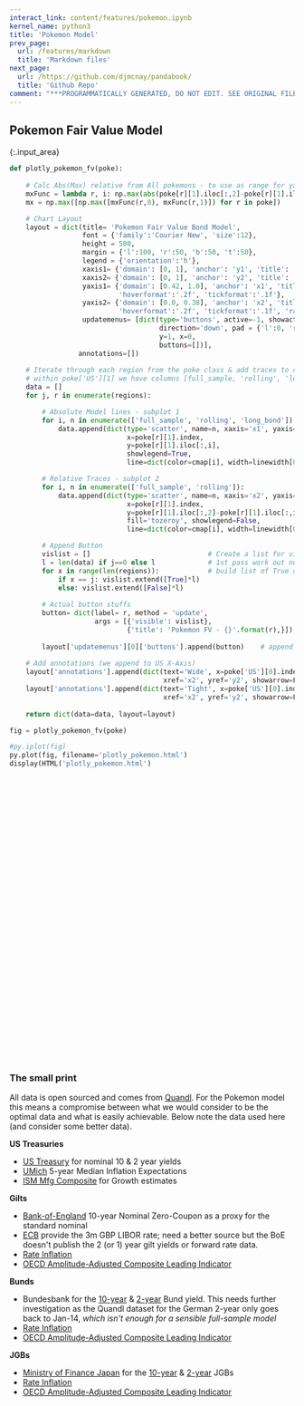 ```yaml
---
interact_link: content/features/pokemon.ipynb
kernel_name: python3
title: 'Pokemon Model'
prev_page:
  url: /features/markdown
  title: 'Markdown files'
next_page:
  url: /https://github.com/djmcnay/pandabook/
  title: 'Github Repo'
comment: "***PROGRAMMATICALLY GENERATED, DO NOT EDIT. SEE ORIGINAL FILES IN /content***"
---
```


## Pokemon Fair Value Model



{:.input_area}
```python
def plotly_pokemon_fv(poke):
    
    # Calc Abs(Max) relative from All pokemons - to use as range for yaxis2
    mxFunc = lambda r, i: np.max(abs(poke[r][1].iloc[:,2]-poke[r][1].iloc[:,i]))
    mx = np.max([np.max([mxFunc(r,0), mxFunc(r,1)]) for r in poke])

    # Chart Layout
    layout = dict(title= 'Pokemon Fair Value Bond Model',
                  font = {'family':'Courier New', 'size':12},
                  height = 500,
                  margin = {'l':100, 'r':50, 'b':50, 't':50},
                  legend = {'orientation':'h'},
                  xaxis1= {'domain': [0, 1], 'anchor': 'y1', 'title': '',},
                  xaxis2= {'domain': [0, 1], 'anchor': 'y2', 'title': '',},
                  yaxis1= {'domain': [0.42, 1.0], 'anchor': 'x1', 'title': '',
                           'hoverformat':'.2f', 'tickformat':'.1f'},
                  yaxis2= {'domain': [0.0, 0.38], 'anchor': 'x2', 'title': 'relative', 'dtick':0.5,
                           'hoverformat':'.2f', 'tickformat':'.1f', 'range':[-mx, +mx]}, 
                  updatemenus= [dict(type='buttons', active=-1, showactive = True,
                                     direction='down', pad = {'l':0, 'r':35, 't':0, 'b':0},
                                     y=1, x=0,
                                     buttons=[])],
                 annotations=[])
    
    # Iterate through each region from the poke class & add traces to charts
    # within poke['US'][1] we have columns [full_sample, 'rolling', 'long_bond']
    data = []
    for j, r in enumerate(regions):

        # Absolute Model lines - subplot 1
        for i, n in enumerate(['full_sample', 'rolling', 'long_bond']):
            data.append(dict(type='scatter', name=n, xaxis='x1', yaxis='y1',
                             x=poke[r][1].index,
                             y=poke[r][1].iloc[:,i],
                             showlegend=True,
                             line=dict(color=cmap[i], width=linewidth[0]),))

        # Relative Traces - subplot 2
        for i, n in enumerate(['full_sample', 'rolling']):
            data.append(dict(type='scatter', name=n, xaxis='x2', yaxis='y2',
                             x=poke[r][1].index,
                             y=poke[r][1].iloc[:,2]-poke[r][1].iloc[:,i],
                             fill='tozeroy', showlegend=False,
                             line=dict(color=cmap[i], width=linewidth[0])))

        # Append Button
        vislist = []                             # Create a list for visible/hidden on args
        l = len(data) if j==0 else l             # 1st pass work out no of traces per region
        for x in range(len(regions)):            # build list of True or Falses for all traces
            if x == j: vislist.extend([True]*l)
            else: vislist.extend([False]*l)
        
        # Actual button stuffs
        button= dict(label= r, method = 'update',
                     args = [{'visible': vislist},
                             {'title': 'Pokemon FV - {}'.format(r),}])
        
        layout['updatemenus'][0]['buttons'].append(button)    # append the button 
    
    # Add annotations (we append to US X-Axis)
    layout['annotations'].append(dict(text='Wide', x=poke['US'][0].index[-1], y=mx*0.75,
                                      xref='x2', yref='y2', showarrow=False,))
    layout['annotations'].append(dict(text='Tight', x=poke['US'][0].index[-1], y=-mx*0.75,
                                      xref='x2', yref='y2', showarrow=False,))
    
    return dict(data=data, layout=layout)

fig = plotly_pokemon_fv(poke)

#py.iplot(fig)
py.plot(fig, filename='plotly_pokemon.html')
display(HTML('plotly_pokemon.html')
```



<div markdown="0" class="output output_html">
<div id="58dedd41-25d9-4f36-92df-0b3a9c30511e" style="height: 500px; width: 100%;" class="plotly-graph-div"></div><script type="text/javascript">require(["plotly"], function(Plotly) { window.PLOTLYENV=window.PLOTLYENV || {};window.PLOTLYENV.BASE_URL="https://plot.ly";
if (document.getElementById("58dedd41-25d9-4f36-92df-0b3a9c30511e")) {
    Plotly.newPlot("58dedd41-25d9-4f36-92df-0b3a9c30511e", [{"line": {"color": "purple", "width": 1}, "name": "full_sample", "showlegend": true, "x": ["2009-06-30", "2009-07-31", "2009-08-31", "2009-09-30", "2009-10-31", "2009-11-30", "2009-12-31", "2010-01-31", "2010-02-28", "2010-03-31", "2010-04-30", "2010-05-31", "2010-06-30", "2010-07-31", "2010-08-31", "2010-09-30", "2010-10-31", "2010-11-30", "2010-12-31", "2011-01-31", "2011-02-28", "2011-03-31", "2011-04-30", "2011-05-31", "2011-06-30", "2011-07-31", "2011-08-31", "2011-09-30", "2011-10-31", "2011-11-30", "2011-12-31", "2012-01-31", "2012-02-29", "2012-03-31", "2012-04-30", "2012-05-31", "2012-06-30", "2012-07-31", "2012-08-31", "2012-09-30", "2012-10-31", "2012-11-30", "2012-12-31", "2013-01-31", "2013-02-28", "2013-03-31", "2013-04-30", "2013-05-31", "2013-06-30", "2013-07-31", "2013-08-31", "2013-09-30", "2013-10-31", "2013-11-30", "2013-12-31", "2014-01-31", "2014-02-28", "2014-03-31", "2014-04-30", "2014-05-31", "2014-06-30", "2014-07-31", "2014-08-31", "2014-09-30", "2014-10-31", "2014-11-30", "2014-12-31", "2015-01-31", "2015-02-28", "2015-03-31", "2015-04-30", "2015-05-31", "2015-06-30", "2015-07-31", "2015-08-31", "2015-09-30", "2015-10-31", "2015-11-30", "2015-12-31", "2016-01-31", "2016-02-29", "2016-03-31", "2016-04-30", "2016-05-31", "2016-06-30", "2016-07-31", "2016-08-31", "2016-09-30", "2016-10-31", "2016-11-30", "2016-12-31", "2017-01-31", "2017-02-28", "2017-03-31", "2017-04-30", "2017-05-31", "2017-06-30", "2017-07-31", "2017-08-31", "2017-09-30", "2017-10-31", "2017-11-30", "2017-12-31", "2018-01-31", "2018-02-28", "2018-03-31", "2018-04-30", "2018-05-31", "2018-06-30", "2018-07-31", "2018-08-31", "2018-09-30", "2018-10-31", "2018-11-30", "2018-12-31", "2019-01-31", "2019-02-28", "2019-03-31", "2019-04-30", "2019-05-31"], "xaxis": "x", "y": [3.53, 3.52, 3.4, 3.31, 3.41, 3.21, 3.85, 3.63, 3.61, 3.84, 3.69, 3.31, 2.97, 2.94, 2.47, 2.53, 2.63, 2.81, 3.3, 3.42, 3.42, 3.47, 3.32, 3.05, 3.18, 2.82, 2.23, 1.92, 2.17, 2.08, 1.89, 1.83, 1.98, 2.23, 1.95, 1.59, 1.67, 1.51, 1.57, 1.65, 1.72, 1.62, 1.78, 2.02, 1.89, 1.87, 1.7, 2.16, 2.52, 2.6, 2.78, 2.64, 2.57, 2.75, 3.04, 2.67, 2.66, 2.73, 2.67, 2.48, 2.53, 2.58, 2.35, 2.52, 2.35, 2.18, 2.17, 1.68, 2.0, 1.94, 2.05, 2.12, 2.35, 2.2, 2.21, 2.06, 2.16, 2.21, 2.27, 1.94, 1.74, 1.78, 1.83, 1.84, 1.49, 1.46, 1.58, 1.6, 1.84, 2.37, 2.45, 2.45, 2.36, 2.4, 2.29, 2.21, 2.31, 2.3, 2.12, 2.33, 2.38, 2.42, 2.4, 2.72, 2.87, 2.74, 2.95, 2.83, 2.85, 2.96, 2.86, 3.05, 3.15, 3.01, 2.69, 2.63, 2.73, 2.41, 2.51, 2.4], "yaxis": "y", "type": "scatter", "uid": "1706b69d-7fd9-4c6a-98ea-a2998a8daa28"}, {"line": {"color": "turquoise", "width": 1}, "name": "rolling", "showlegend": true, "x": ["2009-06-30", "2009-07-31", "2009-08-31", "2009-09-30", "2009-10-31", "2009-11-30", "2009-12-31", "2010-01-31", "2010-02-28", "2010-03-31", "2010-04-30", "2010-05-31", "2010-06-30", "2010-07-31", "2010-08-31", "2010-09-30", "2010-10-31", "2010-11-30", "2010-12-31", "2011-01-31", "2011-02-28", "2011-03-31", "2011-04-30", "2011-05-31", "2011-06-30", "2011-07-31", "2011-08-31", "2011-09-30", "2011-10-31", "2011-11-30", "2011-12-31", "2012-01-31", "2012-02-29", "2012-03-31", "2012-04-30", "2012-05-31", "2012-06-30", "2012-07-31", "2012-08-31", "2012-09-30", "2012-10-31", "2012-11-30", "2012-12-31", "2013-01-31", "2013-02-28", "2013-03-31", "2013-04-30", "2013-05-31", "2013-06-30", "2013-07-31", "2013-08-31", "2013-09-30", "2013-10-31", "2013-11-30", "2013-12-31", "2014-01-31", "2014-02-28", "2014-03-31", "2014-04-30", "2014-05-31", "2014-06-30", "2014-07-31", "2014-08-31", "2014-09-30", "2014-10-31", "2014-11-30", "2014-12-31", "2015-01-31", "2015-02-28", "2015-03-31", "2015-04-30", "2015-05-31", "2015-06-30", "2015-07-31", "2015-08-31", "2015-09-30", "2015-10-31", "2015-11-30", "2015-12-31", "2016-01-31", "2016-02-29", "2016-03-31", "2016-04-30", "2016-05-31", "2016-06-30", "2016-07-31", "2016-08-31", "2016-09-30", "2016-10-31", "2016-11-30", "2016-12-31", "2017-01-31", "2017-02-28", "2017-03-31", "2017-04-30", "2017-05-31", "2017-06-30", "2017-07-31", "2017-08-31", "2017-09-30", "2017-10-31", "2017-11-30", "2017-12-31", "2018-01-31", "2018-02-28", "2018-03-31", "2018-04-30", "2018-05-31", "2018-06-30", "2018-07-31", "2018-08-31", "2018-09-30", "2018-10-31", "2018-11-30", "2018-12-31", "2019-01-31", "2019-02-28", "2019-03-31", "2019-04-30", "2019-05-31"], "xaxis": "x", "y": [2.488026676528837, 2.7861071847663803, 2.588871075986966, 2.643643949000942, 2.925387521168248, 2.90263830883291, 2.599512216738474, 2.975109390223424, 2.4905754172772214, 2.7940651699467525, 2.722813857543298, 3.0265149272648655, 2.636192796109497, 2.8006529184706688, 2.6879207288309006, 2.3554164109820777, 2.6099347444823797, 2.6509517227194843, 2.713820539984831, 2.9972477801384025, 3.0664930288756294, 3.672499927072896, 3.0033018159303184, 2.5664084145383628, 2.9617457048593083, 2.4706185632872826, 2.4077497460219357, 2.224805120605054, 1.963552115159687, 1.9847233180347787, 2.0552939942850825, 2.0210116879930444, 2.4091110183282405, 2.6552468566904333, 2.4877417940366895, 2.071091797521409, 2.132740845799696, 1.8701265680480263, 2.473088525952721, 2.1737219792435747, 1.9430615484377478, 1.9919218889790526, 2.2461178267993906, 2.3889428472862635, 2.627340981870275, 2.13306324147966, 2.2047784528823238, 2.2397413953275107, 2.442390292787162, 2.399225747564583, 2.723669965955261, 2.866958885441343, 2.519195897190099, 2.7249953934683377, 2.3520490750095453, 2.3489647456754996, 2.556306406620762, 2.611437520107928, 2.6662103931219034, 2.474847427773688, 2.716290502650268, 2.410547524469245, 2.8900304934566448, 2.6019104898174605, 2.6939747646228165, 2.2783277999406524, 2.5706731238179943, 2.3703526857045363, 2.2072538356496674, 2.2685446434547663, 1.895920720675936, 2.382138361608404, 2.063284280010433, 2.4013035008172645, 2.128300664261256, 2.0210833775794965, 1.6313362240512594, 1.8344848653033425, 1.858701008471006, 1.932386438746673, 1.6656185303432975, 2.166272702205789, 1.7318188387879525, 1.7966937197195287, 1.9876625998013298, 1.9917105719270145, 1.6531880630795035, 1.9930718442333193, 1.672211698969119, 2.2686915668759164, 1.8065485657918652, 2.4800811999468637, 2.4154230561692325, 2.176021889752108, 2.0886503784323613, 2.1027645136824207, 2.4218353324343367, 2.580922055156745, 2.5834672516568817, 2.7081660095612365, 2.6450106414091517, 2.511823729840672, 2.637525519578138, 2.9233529086643584, 3.084340036526979, 2.9942818253878505, 2.991630970361695, 3.0087542011111, 3.3436228230993423, 2.914900599793456, 3.4437830421560713, 3.244395822142935, 2.9387943472811555, 3.381308310157139, 2.733206168054953, 3.073089949208769, 2.362265913262388, 2.711999120386637, 2.535572429760877, 2.5049798551213387], "yaxis": "y", "type": "scatter", "uid": "bae025a0-0ae3-427b-b040-8dfffebc85de"}, {"line": {"color": "grey", "width": 1}, "name": "long_bond", "showlegend": true, "x": ["2009-06-30", "2009-07-31", "2009-08-31", "2009-09-30", "2009-10-31", "2009-11-30", "2009-12-31", "2010-01-31", "2010-02-28", "2010-03-31", "2010-04-30", "2010-05-31", "2010-06-30", "2010-07-31", "2010-08-31", "2010-09-30", "2010-10-31", "2010-11-30", "2010-12-31", "2011-01-31", "2011-02-28", "2011-03-31", "2011-04-30", "2011-05-31", "2011-06-30", "2011-07-31", "2011-08-31", "2011-09-30", "2011-10-31", "2011-11-30", "2011-12-31", "2012-01-31", "2012-02-29", "2012-03-31", "2012-04-30", "2012-05-31", "2012-06-30", "2012-07-31", "2012-08-31", "2012-09-30", "2012-10-31", "2012-11-30", "2012-12-31", "2013-01-31", "2013-02-28", "2013-03-31", "2013-04-30", "2013-05-31", "2013-06-30", "2013-07-31", "2013-08-31", "2013-09-30", "2013-10-31", "2013-11-30", "2013-12-31", "2014-01-31", "2014-02-28", "2014-03-31", "2014-04-30", "2014-05-31", "2014-06-30", "2014-07-31", "2014-08-31", "2014-09-30", "2014-10-31", "2014-11-30", "2014-12-31", "2015-01-31", "2015-02-28", "2015-03-31", "2015-04-30", "2015-05-31", "2015-06-30", "2015-07-31", "2015-08-31", "2015-09-30", "2015-10-31", "2015-11-30", "2015-12-31", "2016-01-31", "2016-02-29", "2016-03-31", "2016-04-30", "2016-05-31", "2016-06-30", "2016-07-31", "2016-08-31", "2016-09-30", "2016-10-31", "2016-11-30", "2016-12-31", "2017-01-31", "2017-02-28", "2017-03-31", "2017-04-30", "2017-05-31", "2017-06-30", "2017-07-31", "2017-08-31", "2017-09-30", "2017-10-31", "2017-11-30", "2017-12-31", "2018-01-31", "2018-02-28", "2018-03-31", "2018-04-30", "2018-05-31", "2018-06-30", "2018-07-31", "2018-08-31", "2018-09-30", "2018-10-31", "2018-11-30", "2018-12-31", "2019-01-31", "2019-02-28", "2019-03-31", "2019-04-30", "2019-05-31"], "xaxis": "x", "y": [null, null, null, null, null, null, null, null, null, null, null, null, null, null, null, null, null, null, null, null, null, null, null, null, null, null, null, null, null, null, null, null, null, null, null, null, 2.0775447264856988, 2.0467575571636276, 1.7345235382884407, 1.9021026220188828, 1.8920515060159646, 1.8714759504814538, 1.667715938028123, 1.8031344883804765, 2.012768528273792, 2.1023680494107797, 1.8336022098674079, 1.6840563574849474, 1.8864409341036241, 2.2385290189611866, 2.279936341909443, 2.660788380550988, 2.566886989568043, 2.5228050013394157, 2.601948130708756, 2.685065536575684, 2.0829285957103574, 2.4079041064815723, 2.801843033781976, 2.926240032327166, 2.686411683913181, 2.9733815161113597, 2.899401160546639, 2.989877291000033, 2.802220114103795, 2.8087794198329554, 2.471461725508873, 2.502590497458467, 2.1567957059996363, 2.015240586782742, 1.944384997670376, 1.783400590455818, 2.1311058197388366, 2.1133119683832264, 2.161645124594669, 1.9963957310621758, 1.9074717715135145, 1.8738222569736944, 1.9404930328890515, 2.0273239955599327, 1.9986280190031689, 1.9622665209334214, 2.168453307816968, 1.98716726197206, 1.9194980187799975, 2.1339567452602894, 2.043420660854799, 1.7970458133593343, 1.958079687998203, 1.7259703049530644, 2.106181953365925, 2.0251246878205516, 2.5640789821976657, 2.5213059129686695, 2.4066466675002776, 2.3476765102978883, 2.34822305316372, 2.518668314002653, 2.5223523479720944, 2.4646175091130913, 2.5056563478217964, 2.511323202383012, 2.5702459763564742, 2.600270351574566, 2.7741495917248287, 2.855682504785485, 2.830526330519411, 2.9604349252940496, 2.899093282424618, 3.001996064078383, 3.044120251569816, 2.9843362224753522, 3.111525200455093, 3.163080902024758, 3.056893643409661, 2.7829114072968397, 2.7356108252062503, 2.82081507878938, 2.6235268570193995, 2.521165651255737], "yaxis": "y", "type": "scatter", "uid": "1d5becac-fa31-48d3-95e5-9c47fcc9b6e1"}, {"fill": "tozeroy", "line": {"color": "purple", "width": 1}, "name": "full_sample", "showlegend": false, "x": ["2009-06-30", "2009-07-31", "2009-08-31", "2009-09-30", "2009-10-31", "2009-11-30", "2009-12-31", "2010-01-31", "2010-02-28", "2010-03-31", "2010-04-30", "2010-05-31", "2010-06-30", "2010-07-31", "2010-08-31", "2010-09-30", "2010-10-31", "2010-11-30", "2010-12-31", "2011-01-31", "2011-02-28", "2011-03-31", "2011-04-30", "2011-05-31", "2011-06-30", "2011-07-31", "2011-08-31", "2011-09-30", "2011-10-31", "2011-11-30", "2011-12-31", "2012-01-31", "2012-02-29", "2012-03-31", "2012-04-30", "2012-05-31", "2012-06-30", "2012-07-31", "2012-08-31", "2012-09-30", "2012-10-31", "2012-11-30", "2012-12-31", "2013-01-31", "2013-02-28", "2013-03-31", "2013-04-30", "2013-05-31", "2013-06-30", "2013-07-31", "2013-08-31", "2013-09-30", "2013-10-31", "2013-11-30", "2013-12-31", "2014-01-31", "2014-02-28", "2014-03-31", "2014-04-30", "2014-05-31", "2014-06-30", "2014-07-31", "2014-08-31", "2014-09-30", "2014-10-31", "2014-11-30", "2014-12-31", "2015-01-31", "2015-02-28", "2015-03-31", "2015-04-30", "2015-05-31", "2015-06-30", "2015-07-31", "2015-08-31", "2015-09-30", "2015-10-31", "2015-11-30", "2015-12-31", "2016-01-31", "2016-02-29", "2016-03-31", "2016-04-30", "2016-05-31", "2016-06-30", "2016-07-31", "2016-08-31", "2016-09-30", "2016-10-31", "2016-11-30", "2016-12-31", "2017-01-31", "2017-02-28", "2017-03-31", "2017-04-30", "2017-05-31", "2017-06-30", "2017-07-31", "2017-08-31", "2017-09-30", "2017-10-31", "2017-11-30", "2017-12-31", "2018-01-31", "2018-02-28", "2018-03-31", "2018-04-30", "2018-05-31", "2018-06-30", "2018-07-31", "2018-08-31", "2018-09-30", "2018-10-31", "2018-11-30", "2018-12-31", "2019-01-31", "2019-02-28", "2019-03-31", "2019-04-30", "2019-05-31"], "xaxis": "x2", "y": [null, null, null, null, null, null, null, null, null, null, null, null, null, null, null, null, null, null, null, null, null, null, null, null, null, null, null, null, null, null, null, null, null, null, null, null, 0.40754472648569884, 0.5367575571636276, 0.16452353828844068, 0.2521026220188829, 0.17205150601596464, 0.25147595048145366, -0.11228406197187701, -0.2168655116195235, 0.12276852827379225, 0.2323680494107796, 0.1336022098674079, -0.4759436425150527, -0.6335590658963759, -0.3614709810388135, -0.5000636580905566, 0.020788380550988084, -0.0031130104319569973, -0.22719499866058435, -0.43805186929124407, 0.015065536575684213, -0.5770714042896428, -0.3220958935184277, 0.13184303378197626, 0.4462400323271658, 0.15641168391318105, 0.39338151611135963, 0.5494011605466391, 0.46987729100003284, 0.4522201141037949, 0.6287794198329553, 0.3014617255088732, 0.822590497458467, 0.15679570599963633, 0.07524058678274193, -0.10561500232962384, -0.3365994095441822, -0.21889418026116347, -0.08668803161677374, -0.04835487540533112, -0.06360426893782423, -0.2525282284864856, -0.33617774302630554, -0.3295069671109485, 0.08732399555993275, 0.2586280190031689, 0.18226652093342133, 0.3384533078169678, 0.14716726197205987, 0.4294980187799975, 0.6739567452602895, 0.46342066085479905, 0.19704581335933424, 0.1180796879982029, -0.6440296950469357, -0.343818046634075, -0.4248753121794486, 0.20407898219766585, 0.12130591296866955, 0.11664666750027752, 0.1376765102978883, 0.03822305316371999, 0.2186683140026533, 0.4023523479720943, 0.13461750911309123, 0.12565634782179647, 0.09132320238301217, 0.17024597635647432, -0.11972964842543421, -0.09585040827517144, 0.11568250478548459, -0.11947366948058935, 0.13043492529404954, 0.04909328242461797, 0.04199606407838319, 0.18412025156981615, -0.06566377752464758, -0.03847479954490707, 0.1530809020247581, 0.36689364340966124, 0.15291140729683983, 0.005610825206250336, 0.41081507878937984, 0.11352685701939969, 0.1211656512557373], "yaxis": "y2", "type": "scatter", "uid": "037d7d3e-ac9c-4f5d-966c-ad1c4f865c34"}, {"fill": "tozeroy", "line": {"color": "turquoise", "width": 1}, "name": "rolling", "showlegend": false, "x": ["2009-06-30", "2009-07-31", "2009-08-31", "2009-09-30", "2009-10-31", "2009-11-30", "2009-12-31", "2010-01-31", "2010-02-28", "2010-03-31", "2010-04-30", "2010-05-31", "2010-06-30", "2010-07-31", "2010-08-31", "2010-09-30", "2010-10-31", "2010-11-30", "2010-12-31", "2011-01-31", "2011-02-28", "2011-03-31", "2011-04-30", "2011-05-31", "2011-06-30", "2011-07-31", "2011-08-31", "2011-09-30", "2011-10-31", "2011-11-30", "2011-12-31", "2012-01-31", "2012-02-29", "2012-03-31", "2012-04-30", "2012-05-31", "2012-06-30", "2012-07-31", "2012-08-31", "2012-09-30", "2012-10-31", "2012-11-30", "2012-12-31", "2013-01-31", "2013-02-28", "2013-03-31", "2013-04-30", "2013-05-31", "2013-06-30", "2013-07-31", "2013-08-31", "2013-09-30", "2013-10-31", "2013-11-30", "2013-12-31", "2014-01-31", "2014-02-28", "2014-03-31", "2014-04-30", "2014-05-31", "2014-06-30", "2014-07-31", "2014-08-31", "2014-09-30", "2014-10-31", "2014-11-30", "2014-12-31", "2015-01-31", "2015-02-28", "2015-03-31", "2015-04-30", "2015-05-31", "2015-06-30", "2015-07-31", "2015-08-31", "2015-09-30", "2015-10-31", "2015-11-30", "2015-12-31", "2016-01-31", "2016-02-29", "2016-03-31", "2016-04-30", "2016-05-31", "2016-06-30", "2016-07-31", "2016-08-31", "2016-09-30", "2016-10-31", "2016-11-30", "2016-12-31", "2017-01-31", "2017-02-28", "2017-03-31", "2017-04-30", "2017-05-31", "2017-06-30", "2017-07-31", "2017-08-31", "2017-09-30", "2017-10-31", "2017-11-30", "2017-12-31", "2018-01-31", "2018-02-28", "2018-03-31", "2018-04-30", "2018-05-31", "2018-06-30", "2018-07-31", "2018-08-31", "2018-09-30", "2018-10-31", "2018-11-30", "2018-12-31", "2019-01-31", "2019-02-28", "2019-03-31", "2019-04-30", "2019-05-31"], "xaxis": "x2", "y": [null, null, null, null, null, null, null, null, null, null, null, null, null, null, null, null, null, null, null, null, null, null, null, null, null, null, null, null, null, null, null, null, null, null, null, null, -0.05519611931399737, 0.17663098911560127, -0.7385649876642804, -0.2716193572246919, -0.0510100424217832, -0.12044593849759888, -0.5784018887712676, -0.585808358905787, -0.6145724535964829, -0.030695192068880495, -0.3711762430149159, -0.5556850378425633, -0.555949358683538, -0.16069672860339645, -0.4437336240458176, -0.2061705048903546, 0.04769109237794389, -0.2021903921289221, 0.24989905569921067, 0.3361007909001845, -0.47337781091040476, -0.20353341362635557, 0.13563264066007275, 0.45139260455347774, -0.029878818737087087, 0.5628339916421146, 0.009370667089994456, 0.3879668011825723, 0.10824534948097853, 0.530451619892303, -0.09921139830912118, 0.13223781175393068, -0.05045812965003105, -0.2533040566720244, 0.04846427699443989, -0.5987377711525861, 0.06782153972840366, -0.2879915324340381, 0.03334446033341276, -0.024687646517320694, 0.2761355474622551, 0.039337391670351884, 0.08179202441804545, 0.09493755681325977, 0.33300948865987134, -0.20400618127236747, 0.43663446902901537, 0.1904735422525312, -0.06816458102133227, 0.14224617333327494, 0.3902325977752956, -0.19602603087398496, 0.28586798902908406, -0.5427212619228521, 0.29963338757406, -0.45495651212631216, 0.14865592602843325, 0.3452840232165615, 0.3179962890679162, 0.2449119966154676, -0.07361227927061664, -0.06225374115409199, -0.061114903684787336, -0.24354850044814524, -0.1393542935873553, -0.0005005274576599383, -0.06727954322166374, -0.3230825570897924, -0.3101904448021502, -0.13859932060236568, -0.16110463984228396, -0.04831927581705031, -0.4445295406747243, 0.0870954642849271, -0.3996627905862553, -0.26005959966758274, 0.17273085317393733, -0.21822740813238095, 0.3236874753547081, -0.29017854191192916, 0.3733449119438621, 0.10881595840274283, 0.08795442725852265, 0.016185796134398522], "yaxis": "y2", "type": "scatter", "uid": "850af3e0-2210-4eff-bbf6-3aa2e4cf8f63"}, {"line": {"color": "purple", "width": 1}, "name": "full_sample", "showlegend": true, "x": ["2009-05-31", "2009-06-30", "2009-07-31", "2009-08-31", "2009-09-30", "2009-10-31", "2009-11-30", "2009-12-31", "2010-01-31", "2010-02-28", "2010-03-31", "2010-04-30", "2010-05-31", "2010-06-30", "2010-07-31", "2010-08-31", "2010-09-30", "2010-10-31", "2010-11-30", "2010-12-31", "2011-01-31", "2011-02-28", "2011-03-31", "2011-04-30", "2011-05-31", "2011-06-30", "2011-07-31", "2011-08-31", "2011-09-30", "2011-10-31", "2011-11-30", "2011-12-31", "2012-01-31", "2012-02-29", "2012-03-31", "2012-04-30", "2012-05-31", "2012-06-30", "2012-07-31", "2012-08-31", "2012-09-30", "2012-10-31", "2012-11-30", "2012-12-31", "2013-01-31", "2013-02-28", "2013-03-31", "2013-04-30", "2013-05-31", "2013-06-30", "2013-07-31", "2013-08-31", "2013-09-30", "2013-10-31", "2013-11-30", "2013-12-31", "2014-01-31", "2014-02-28", "2014-03-31", "2014-04-30", "2014-05-31", "2014-06-30", "2014-07-31", "2014-08-31", "2014-09-30", "2014-10-31", "2014-11-30", "2014-12-31", "2015-01-31", "2015-02-28", "2015-03-31", "2015-04-30", "2015-05-31", "2015-06-30", "2015-07-31", "2015-08-31", "2015-09-30", "2015-10-31", "2015-11-30", "2015-12-31", "2016-01-31", "2016-02-29", "2016-03-31", "2016-04-30", "2016-05-31", "2016-06-30", "2016-07-31", "2016-08-31", "2016-09-30", "2016-10-31", "2016-11-30", "2016-12-31", "2017-01-31", "2017-02-28", "2017-03-31", "2017-04-30", "2017-05-31", "2017-06-30", "2017-07-31", "2017-08-31", "2017-09-30", "2017-10-31", "2017-11-30", "2017-12-31", "2018-01-31", "2018-02-28", "2018-03-31", "2018-04-30", "2018-05-31", "2018-06-30", "2018-07-31", "2018-08-31", "2018-09-30", "2018-10-31", "2018-11-30", "2018-12-31", "2019-01-31", "2019-02-28", "2019-03-31", "2019-04-30", "2019-05-31"], "xaxis": "x", "y": [3.8141, 3.703, 3.9125, 3.6313, 3.7123, 3.7684, 3.6987, 4.203, 4.1135, 4.2373, 4.1764, 4.1034, 3.7919, 3.5853, 3.5691, 3.0217, 3.1512, 3.3042, 3.4591, 3.6174, 3.8827, 3.8872, 3.8975, 3.7116, 3.5655, 3.6665, 3.1755, 2.9038, 2.5096, 2.5642, 2.4275, 2.105, 2.0983, 2.2582, 2.3026, 2.2225, 1.6781, 1.8651, 1.6111, 1.6236, 1.7105, 1.8749, 1.7969, 1.8876, 2.1883, 2.1117, 1.9006, 1.7922, 2.1634, 2.6171, 2.5581, 2.8293, 2.7591, 2.7045, 2.8776, 3.1571, 2.8347, 2.8561, 2.8687, 2.8078, 2.7029, 2.812, 2.7598, 2.3916, 2.4682, 2.3054, 1.9853, 1.8196, 1.3867, 1.8567, 1.6605, 1.9447, 1.9178, 2.1552, 2.0074, 1.9669, 1.7919, 1.9457, 1.8741, 2.0097, 1.6355, 1.4096, 1.5041, 1.6947, 1.5474, 1.0263, 0.7998, 0.6615, 0.7968, 1.2877, 1.4765, 1.2955, 1.4858, 1.1303, 1.1343, 1.1067, 1.0669, 1.2971, 1.2613, 1.0758, 1.4009, 1.3894, 1.3844, 1.258, 1.5477, 1.5738, 1.424, 1.5084, 1.3335, 1.391, 1.4422, 1.4116, 1.568, 1.4322, 1.3685, 1.3052, 1.2543, 1.333, 1.0361, 1.2169, 1.1337], "yaxis": "y", "type": "scatter", "uid": "ab171ad8-f9e8-4889-aa91-bb863bed43a5"}, {"line": {"color": "turquoise", "width": 1}, "name": "rolling", "showlegend": true, "x": ["2009-05-31", "2009-06-30", "2009-07-31", "2009-08-31", "2009-09-30", "2009-10-31", "2009-11-30", "2009-12-31", "2010-01-31", "2010-02-28", "2010-03-31", "2010-04-30", "2010-05-31", "2010-06-30", "2010-07-31", "2010-08-31", "2010-09-30", "2010-10-31", "2010-11-30", "2010-12-31", "2011-01-31", "2011-02-28", "2011-03-31", "2011-04-30", "2011-05-31", "2011-06-30", "2011-07-31", "2011-08-31", "2011-09-30", "2011-10-31", "2011-11-30", "2011-12-31", "2012-01-31", "2012-02-29", "2012-03-31", "2012-04-30", "2012-05-31", "2012-06-30", "2012-07-31", "2012-08-31", "2012-09-30", "2012-10-31", "2012-11-30", "2012-12-31", "2013-01-31", "2013-02-28", "2013-03-31", "2013-04-30", "2013-05-31", "2013-06-30", "2013-07-31", "2013-08-31", "2013-09-30", "2013-10-31", "2013-11-30", "2013-12-31", "2014-01-31", "2014-02-28", "2014-03-31", "2014-04-30", "2014-05-31", "2014-06-30", "2014-07-31", "2014-08-31", "2014-09-30", "2014-10-31", "2014-11-30", "2014-12-31", "2015-01-31", "2015-02-28", "2015-03-31", "2015-04-30", "2015-05-31", "2015-06-30", "2015-07-31", "2015-08-31", "2015-09-30", "2015-10-31", "2015-11-30", "2015-12-31", "2016-01-31", "2016-02-29", "2016-03-31", "2016-04-30", "2016-05-31", "2016-06-30", "2016-07-31", "2016-08-31", "2016-09-30", "2016-10-31", "2016-11-30", "2016-12-31", "2017-01-31", "2017-02-28", "2017-03-31", "2017-04-30", "2017-05-31", "2017-06-30", "2017-07-31", "2017-08-31", "2017-09-30", "2017-10-31", "2017-11-30", "2017-12-31", "2018-01-31", "2018-02-28", "2018-03-31", "2018-04-30", "2018-05-31", "2018-06-30", "2018-07-31", "2018-08-31", "2018-09-30", "2018-10-31", "2018-11-30", "2018-12-31", "2019-01-31", "2019-02-28", "2019-03-31", "2019-04-30", "2019-05-31"], "xaxis": "x", "y": [2.7555474319510154, 2.9607587139658307, 2.7582520804514274, 2.571294039561778, 2.44664925831097, 2.918719741490861, 3.5205097340115117, 3.9188332402694357, 4.171151170022284, 4.1485720951155685, 4.19791853787585, 4.155764576068194, 4.025449229139255, 3.9086275045731185, 3.7066569227515487, 3.5203895996003354, 3.346424689047012, 3.3127952192457286, 3.27312834123569, 3.383555534284284, 3.489528452341389, 3.624335844192089, 3.513721492713941, 3.4898493170001075, 3.285637045187258, 2.9475950363076038, 2.7175604268703637, 2.496830440417341, 2.599657829692376, 2.5235043712144574, 2.4971768749378924, 2.4939525248224186, 2.4822088601179217, 2.4209899963468615, 2.3577097295438705, 2.2113231640127253, 2.1366633770940098, 1.9048880132622514, 1.5263893717384747, 1.2182575233240698, 1.0849742137698684, 0.9305042178065577, 1.027483224288389, 1.1128962623638756, 1.2179261195884123, 1.377574106126687, 1.4998150875843095, 1.5501194980618322, 1.7900512446083923, 2.042393396749361, 2.244070416505423, 2.4462456980488696, 2.6455967044338706, 2.6669730079607774, 2.769329933069912, 2.8148763003026716, 2.8445156167538386, 2.8123791979599133, 2.8131209384556684, 2.8892389645775722, 2.8073433452885865, 2.9249173480018413, 2.835659434061924, 2.734979032277394, 2.5628951230126518, 2.4661103802991704, 2.277492594617442, 2.119529708126919, 2.0358823017637917, 1.933403206185261, 1.912971205109514, 1.8770364955364727, 1.9405787458183426, 1.9318297334816208, 1.9669035774666384, 1.9433590283738482, 1.830967815492528, 1.7423885753728001, 1.714742563315383, 1.6695489474263354, 1.6193934315931102, 1.5067748293820387, 1.4302373658005934, 1.28410578791744, 1.2113086589871784, 1.1436452220144417, 0.9741245106143879, 0.6609617881032506, 0.8038386053314213, 1.0101831309459754, 1.2147692291530205, 1.319379712595591, 1.3940173839696683, 1.5378440911148346, 1.5216111029494357, 1.5762999288576225, 1.5349192916062577, 1.4241788773540804, 1.3779540431517177, 1.3422753067093964, 1.3529558976012623, 1.544485761335224, 1.998356542841364, 1.8793192980641038, 1.8753456627011218, 1.87036950350695, 2.079967836587798, 2.590092350074343, 2.100779260704698, 2.0142717731755226, 2.3688753903867052, 2.494243338815096, 2.2527884883575098, 2.0936735834186777, 2.1776512457970796, 2.110854118507376, 1.999573958748968, 1.770740284638947, 1.640217509627817, 1.5724076184016695, 1.5724076184016695], "yaxis": "y", "type": "scatter", "uid": "2838c856-d7ed-498d-9c10-8cfe8f252401"}, {"line": {"color": "grey", "width": 1}, "name": "long_bond", "showlegend": true, "x": ["2009-05-31", "2009-06-30", "2009-07-31", "2009-08-31", "2009-09-30", "2009-10-31", "2009-11-30", "2009-12-31", "2010-01-31", "2010-02-28", "2010-03-31", "2010-04-30", "2010-05-31", "2010-06-30", "2010-07-31", "2010-08-31", "2010-09-30", "2010-10-31", "2010-11-30", "2010-12-31", "2011-01-31", "2011-02-28", "2011-03-31", "2011-04-30", "2011-05-31", "2011-06-30", "2011-07-31", "2011-08-31", "2011-09-30", "2011-10-31", "2011-11-30", "2011-12-31", "2012-01-31", "2012-02-29", "2012-03-31", "2012-04-30", "2012-05-31", "2012-06-30", "2012-07-31", "2012-08-31", "2012-09-30", "2012-10-31", "2012-11-30", "2012-12-31", "2013-01-31", "2013-02-28", "2013-03-31", "2013-04-30", "2013-05-31", "2013-06-30", "2013-07-31", "2013-08-31", "2013-09-30", "2013-10-31", "2013-11-30", "2013-12-31", "2014-01-31", "2014-02-28", "2014-03-31", "2014-04-30", "2014-05-31", "2014-06-30", "2014-07-31", "2014-08-31", "2014-09-30", "2014-10-31", "2014-11-30", "2014-12-31", "2015-01-31", "2015-02-28", "2015-03-31", "2015-04-30", "2015-05-31", "2015-06-30", "2015-07-31", "2015-08-31", "2015-09-30", "2015-10-31", "2015-11-30", "2015-12-31", "2016-01-31", "2016-02-29", "2016-03-31", "2016-04-30", "2016-05-31", "2016-06-30", "2016-07-31", "2016-08-31", "2016-09-30", "2016-10-31", "2016-11-30", "2016-12-31", "2017-01-31", "2017-02-28", "2017-03-31", "2017-04-30", "2017-05-31", "2017-06-30", "2017-07-31", "2017-08-31", "2017-09-30", "2017-10-31", "2017-11-30", "2017-12-31", "2018-01-31", "2018-02-28", "2018-03-31", "2018-04-30", "2018-05-31", "2018-06-30", "2018-07-31", "2018-08-31", "2018-09-30", "2018-10-31", "2018-11-30", "2018-12-31", "2019-01-31", "2019-02-28", "2019-03-31", "2019-04-30", "2019-05-31"], "xaxis": "x", "y": [null, null, null, null, null, null, null, null, null, null, null, null, null, null, null, null, null, null, null, null, null, null, null, null, null, null, null, null, null, null, null, null, null, null, null, null, 2.699301957918344, 2.5331929072752644, 2.3501722872841455, 2.2835341606538293, 2.068645336409375, 1.7946888207597809, 1.8623719473857392, 1.9306124984375757, 1.9558542434568693, 2.0732222721452302, 2.2222667528849698, 2.2672018866450543, 2.172383193172948, 2.40830504407225, 2.6552875217739995, 2.779557239418878, 2.957569457293644, 3.111328813098538, 3.000126795389207, 3.010356263698327, 3.040380743240007, 3.011214368640964, 2.8990869883850436, 2.8557043989535345, 2.9204538571019896, 2.7832275737895102, 2.889903365124127, 2.770950089520511, 2.6706528485306578, 2.501067930786114, 2.446250815948858, 2.2039934081272605, 1.9177845918857201, 1.6739564294800786, 1.5998934730396641, 1.6047327580193738, 1.6220391927325295, 1.7544231264440242, 1.7809929301016467, 1.8336203566109859, 1.8384789471267098, 1.736441624294848, 1.6999994371216545, 1.7520469619940044, 1.7498243485327478, 1.6998683525826763, 1.5694897983328318, 1.5453994582221995, 1.4819934150650838, 1.475481773777915, 1.390860593644895, 1.0325016268562166, 0.6179521508327213, 0.7685051321431047, 1.0502015618140206, 1.2955227734726122, 1.3599993930176453, 1.431923364833068, 1.4606975731431788, 1.3698550275378523, 1.3213635767539387, 1.21108200804575, 1.1408794165693479, 1.1251057750859843, 1.0601176731765918, 1.1092617087369803, 1.268058950869694, 1.5048094267867498, 1.392968581661826, 1.4163538772012032, 1.476189633106216, 1.6198320179759378, 1.8235282161295743, 1.4858716723133938, 1.4126443865259688, 1.5479510564111365, 1.5252696783825854, 1.3907150561734483, 1.2812130431815945, 1.3255415555142207, 1.3225283154700094, 1.2867096656063808, 1.2033142512879849, 1.1135654871501472, 1.1274320053908866], "yaxis": "y", "type": "scatter", "uid": "d2318a75-252b-4fdf-ae6b-2ec277f92789"}, {"fill": "tozeroy", "line": {"color": "purple", "width": 1}, "name": "full_sample", "showlegend": false, "x": ["2009-05-31", "2009-06-30", "2009-07-31", "2009-08-31", "2009-09-30", "2009-10-31", "2009-11-30", "2009-12-31", "2010-01-31", "2010-02-28", "2010-03-31", "2010-04-30", "2010-05-31", "2010-06-30", "2010-07-31", "2010-08-31", "2010-09-30", "2010-10-31", "2010-11-30", "2010-12-31", "2011-01-31", "2011-02-28", "2011-03-31", "2011-04-30", "2011-05-31", "2011-06-30", "2011-07-31", "2011-08-31", "2011-09-30", "2011-10-31", "2011-11-30", "2011-12-31", "2012-01-31", "2012-02-29", "2012-03-31", "2012-04-30", "2012-05-31", "2012-06-30", "2012-07-31", "2012-08-31", "2012-09-30", "2012-10-31", "2012-11-30", "2012-12-31", "2013-01-31", "2013-02-28", "2013-03-31", "2013-04-30", "2013-05-31", "2013-06-30", "2013-07-31", "2013-08-31", "2013-09-30", "2013-10-31", "2013-11-30", "2013-12-31", "2014-01-31", "2014-02-28", "2014-03-31", "2014-04-30", "2014-05-31", "2014-06-30", "2014-07-31", "2014-08-31", "2014-09-30", "2014-10-31", "2014-11-30", "2014-12-31", "2015-01-31", "2015-02-28", "2015-03-31", "2015-04-30", "2015-05-31", "2015-06-30", "2015-07-31", "2015-08-31", "2015-09-30", "2015-10-31", "2015-11-30", "2015-12-31", "2016-01-31", "2016-02-29", "2016-03-31", "2016-04-30", "2016-05-31", "2016-06-30", "2016-07-31", "2016-08-31", "2016-09-30", "2016-10-31", "2016-11-30", "2016-12-31", "2017-01-31", "2017-02-28", "2017-03-31", "2017-04-30", "2017-05-31", "2017-06-30", "2017-07-31", "2017-08-31", "2017-09-30", "2017-10-31", "2017-11-30", "2017-12-31", "2018-01-31", "2018-02-28", "2018-03-31", "2018-04-30", "2018-05-31", "2018-06-30", "2018-07-31", "2018-08-31", "2018-09-30", "2018-10-31", "2018-11-30", "2018-12-31", "2019-01-31", "2019-02-28", "2019-03-31", "2019-04-30", "2019-05-31"], "xaxis": "x2", "y": [null, null, null, null, null, null, null, null, null, null, null, null, null, null, null, null, null, null, null, null, null, null, null, null, null, null, null, null, null, null, null, null, null, null, null, null, 1.021201957918344, 0.6680929072752644, 0.7390722872841455, 0.6599341606538294, 0.3581453364093752, -0.08021117924021914, 0.06547194738573925, 0.04301249843757571, -0.2324457565431306, -0.03847772785476966, 0.3216667528849697, 0.47500188664505427, 0.008983193172947601, -0.20879495592775, 0.09718752177399947, -0.049742760581121814, 0.19846945729364407, 0.40682881309853824, 0.12252679538920663, -0.1467437363016728, 0.20568074324000696, 0.15511436864096373, 0.030386988385043612, 0.0479043989535346, 0.2175538571019895, -0.028772426210489588, 0.130103365124127, 0.3793500895205111, 0.20245284853065781, 0.19566793078611378, 0.4609508159488578, 0.3843934081272604, 0.5310845918857201, -0.1827435705199214, -0.06060652696033597, -0.33996724198062633, -0.29576080726747045, -0.4007768735559756, -0.22640706989835335, -0.1332796433890142, 0.046578947126709735, -0.20925837570515204, -0.17410056287834563, -0.2576530380059956, 0.11432434853274787, 0.29026835258267636, 0.06538979833283176, -0.1493005417778006, -0.06540658493491636, 0.4491817737779149, 0.591060593644895, 0.3710016268562166, -0.1788478491672787, -0.5191948678568954, -0.42629843818597934, 2.277347261214757e-05, -0.12580060698235473, 0.30162336483306795, 0.32639757314317874, 0.26315502753785225, 0.2544635767539387, -0.08601799195424986, -0.1204205834306522, 0.049305775085984216, -0.34078232682340825, -0.2801382912630197, -0.11634104913030607, 0.24680942678674977, -0.15473141833817405, -0.15744612279879688, 0.05218963310621616, 0.11143201797593782, 0.49002821612957437, 0.09487167231339377, -0.029555613474031128, 0.13635105641113654, -0.042730321617414635, -0.04148494382655166, -0.08728695681840559, 0.020341555514220788, 0.0682283154700094, -0.04629033439361918, 0.16721425128798484, -0.10333451284985284, -0.006267994609113314], "yaxis": "y2", "type": "scatter", "uid": "a98a07fc-4e07-4231-9f60-55d0b9e00e4b"}, {"fill": "tozeroy", "line": {"color": "turquoise", "width": 1}, "name": "rolling", "showlegend": false, "x": ["2009-05-31", "2009-06-30", "2009-07-31", "2009-08-31", "2009-09-30", "2009-10-31", "2009-11-30", "2009-12-31", "2010-01-31", "2010-02-28", "2010-03-31", "2010-04-30", "2010-05-31", "2010-06-30", "2010-07-31", "2010-08-31", "2010-09-30", "2010-10-31", "2010-11-30", "2010-12-31", "2011-01-31", "2011-02-28", "2011-03-31", "2011-04-30", "2011-05-31", "2011-06-30", "2011-07-31", "2011-08-31", "2011-09-30", "2011-10-31", "2011-11-30", "2011-12-31", "2012-01-31", "2012-02-29", "2012-03-31", "2012-04-30", "2012-05-31", "2012-06-30", "2012-07-31", "2012-08-31", "2012-09-30", "2012-10-31", "2012-11-30", "2012-12-31", "2013-01-31", "2013-02-28", "2013-03-31", "2013-04-30", "2013-05-31", "2013-06-30", "2013-07-31", "2013-08-31", "2013-09-30", "2013-10-31", "2013-11-30", "2013-12-31", "2014-01-31", "2014-02-28", "2014-03-31", "2014-04-30", "2014-05-31", "2014-06-30", "2014-07-31", "2014-08-31", "2014-09-30", "2014-10-31", "2014-11-30", "2014-12-31", "2015-01-31", "2015-02-28", "2015-03-31", "2015-04-30", "2015-05-31", "2015-06-30", "2015-07-31", "2015-08-31", "2015-09-30", "2015-10-31", "2015-11-30", "2015-12-31", "2016-01-31", "2016-02-29", "2016-03-31", "2016-04-30", "2016-05-31", "2016-06-30", "2016-07-31", "2016-08-31", "2016-09-30", "2016-10-31", "2016-11-30", "2016-12-31", "2017-01-31", "2017-02-28", "2017-03-31", "2017-04-30", "2017-05-31", "2017-06-30", "2017-07-31", "2017-08-31", "2017-09-30", "2017-10-31", "2017-11-30", "2017-12-31", "2018-01-31", "2018-02-28", "2018-03-31", "2018-04-30", "2018-05-31", "2018-06-30", "2018-07-31", "2018-08-31", "2018-09-30", "2018-10-31", "2018-11-30", "2018-12-31", "2019-01-31", "2019-02-28", "2019-03-31", "2019-04-30", "2019-05-31"], "xaxis": "x2", "y": [null, null, null, null, null, null, null, null, null, null, null, null, null, null, null, null, null, null, null, null, null, null, null, null, null, null, null, null, null, null, null, null, null, null, null, null, 0.5626385808243342, 0.6283048940130129, 0.8237829155456708, 1.0652766373297595, 0.9836711226395067, 0.8641846029532232, 0.8348887230973503, 0.8177162360737, 0.737928123868457, 0.6956481660185432, 0.7224516653006603, 0.717082388583222, 0.38233194856455555, 0.36591164732288917, 0.4112171052685767, 0.3333115413700085, 0.31197275285977355, 0.44435580513776074, 0.23079686231929486, 0.19547996339565543, 0.1958651264861686, 0.1988351706810505, 0.08596604992937529, -0.03353456562403778, 0.11311051181340304, -0.1416897742123311, 0.05424393106220293, 0.03597105724311689, 0.107757725518006, 0.03495755048694349, 0.16875822133141583, 0.08446370000034165, -0.11809770987807156, -0.25944677670518246, -0.3130777320698499, -0.2723037375170989, -0.31853955308581305, -0.1774066070375966, -0.18591064736499163, -0.10973867176286234, 0.007511131634181822, -0.005946951077952178, -0.014743126193728529, 0.08249801456766903, 0.1304309169396376, 0.19309352320063766, 0.1392524325322384, 0.2612936703047595, 0.2706847560779053, 0.33183655176347315, 0.41673608303050713, 0.37153983875296603, -0.1858864544987, -0.24167799880287077, -0.16456766733899997, -0.023856939122978815, -0.03401799095202307, -0.10592072628176652, -0.06091352980625686, -0.20644490131977022, -0.21355571485231906, -0.21309686930833038, -0.23707462658236977, -0.21716953162341213, -0.29283822442467056, -0.4352240525982438, -0.7302975919716701, -0.374509871277354, -0.4823770810392958, -0.4540156263057469, -0.603778203481582, -0.9702603320984053, -0.27725104457512373, -0.5284001008621289, -0.9562310038607365, -0.9462922824039595, -0.7275188099749244, -0.7029585272452294, -0.8964382026154851, -0.7853125629931554, -0.6770456432789587, -0.4840306190325663, -0.43690325833983223, -0.4588421312515223, -0.4449756130107829], "yaxis": "y2", "type": "scatter", "uid": "53b2d26e-62b9-4d63-a428-063262eacd24"}, {"line": {"color": "purple", "width": 1}, "name": "full_sample", "showlegend": true, "x": ["2009-05-31", "2009-06-30", "2009-07-31", "2009-08-31", "2009-09-30", "2009-10-31", "2009-11-30", "2009-12-31", "2010-01-31", "2010-02-28", "2010-03-31", "2010-04-30", "2010-05-31", "2010-06-30", "2010-07-31", "2010-08-31", "2010-09-30", "2010-10-31", "2010-11-30", "2010-12-31", "2011-01-31", "2011-02-28", "2011-03-31", "2011-04-30", "2011-05-31", "2011-06-30", "2011-07-31", "2011-08-31", "2011-09-30", "2011-10-31", "2011-11-30", "2011-12-31", "2012-01-31", "2012-02-29", "2012-03-31", "2012-04-30", "2012-05-31", "2012-06-30", "2012-07-31", "2012-08-31", "2012-09-30", "2012-10-31", "2012-11-30", "2012-12-31", "2013-01-31", "2013-02-28", "2013-03-31", "2013-04-30", "2013-05-31", "2013-06-30", "2013-07-31", "2013-08-31", "2013-09-30", "2013-10-31", "2013-11-30", "2013-12-31", "2014-01-31", "2014-02-28", "2014-03-31", "2014-04-30", "2014-05-31", "2014-06-30", "2014-07-31", "2014-08-31", "2014-09-30", "2014-10-31", "2014-11-30", "2014-12-31", "2015-01-31", "2015-02-28", "2015-03-31", "2015-04-30", "2015-05-31", "2015-06-30", "2015-07-31", "2015-08-31", "2015-09-30", "2015-10-31", "2015-11-30", "2015-12-31", "2016-01-31", "2016-02-29", "2016-03-31", "2016-04-30", "2016-05-31", "2016-06-30", "2016-07-31", "2016-08-31", "2016-09-30", "2016-10-31", "2016-11-30", "2016-12-31", "2017-01-31", "2017-02-28", "2017-03-31", "2017-04-30", "2017-05-31", "2017-06-30", "2017-07-31", "2017-08-31", "2017-09-30", "2017-10-31", "2017-11-30", "2017-12-31", "2018-01-31", "2018-02-28", "2018-03-31", "2018-04-30", "2018-05-31", "2018-06-30", "2018-07-31", "2018-08-31", "2018-09-30", "2018-10-31", "2018-11-30", "2018-12-31", "2019-01-31", "2019-02-28", "2019-03-31", "2019-04-30", "2019-05-31"], "xaxis": "x", "y": [1.496, 1.362, 1.421, 1.33, 1.3, 1.411, 1.29, 1.289, 1.33, 1.318, 1.395, 1.301, 1.284, 1.095, 1.081, 0.992, 0.937, 0.937, 1.19, 1.127, 1.22, 1.266, 1.255, 1.217, 1.169, 1.138, 1.095, 1.056, 1.032, 1.056, 1.082, 0.987, 0.974, 0.977, 0.988, 0.902, 0.848, 0.839, 0.802, 0.817, 0.774, 0.784, 0.73, 0.794, 0.763, 0.681, 0.564, 0.611, 0.865, 0.845, 0.797, 0.735, 0.685, 0.603, 0.611, 0.736, 0.627, 0.594, 0.641, 0.623, 0.589, 0.564, 0.542, 0.508, 0.522, 0.466, 0.431, 0.325, 0.288, 0.349, 0.398, 0.336, 0.406, 0.451, 0.414, 0.392, 0.348, 0.306, 0.317, 0.267, 0.104, -0.055, -0.049, -0.082, -0.112, -0.237, -0.178, -0.058, -0.084, -0.049, 0.021, 0.043, 0.087, 0.059, 0.067, 0.016, 0.05, 0.086, 0.078, 0.008, 0.062, 0.071, 0.04, 0.047, 0.085, 0.054, 0.043, 0.055, 0.039, 0.04, 0.05, 0.11, 0.134, 0.127, 0.097, 0.013, 0.006, -0.019, -0.082, -0.045, -0.058], "yaxis": "y", "type": "scatter", "uid": "6db23774-caba-45e5-8059-e55373c6df79"}, {"line": {"color": "turquoise", "width": 1}, "name": "rolling", "showlegend": true, "x": ["2009-05-31", "2009-06-30", "2009-07-31", "2009-08-31", "2009-09-30", "2009-10-31", "2009-11-30", "2009-12-31", "2010-01-31", "2010-02-28", "2010-03-31", "2010-04-30", "2010-05-31", "2010-06-30", "2010-07-31", "2010-08-31", "2010-09-30", "2010-10-31", "2010-11-30", "2010-12-31", "2011-01-31", "2011-02-28", "2011-03-31", "2011-04-30", "2011-05-31", "2011-06-30", "2011-07-31", "2011-08-31", "2011-09-30", "2011-10-31", "2011-11-30", "2011-12-31", "2012-01-31", "2012-02-29", "2012-03-31", "2012-04-30", "2012-05-31", "2012-06-30", "2012-07-31", "2012-08-31", "2012-09-30", "2012-10-31", "2012-11-30", "2012-12-31", "2013-01-31", "2013-02-28", "2013-03-31", "2013-04-30", "2013-05-31", "2013-06-30", "2013-07-31", "2013-08-31", "2013-09-30", "2013-10-31", "2013-11-30", "2013-12-31", "2014-01-31", "2014-02-28", "2014-03-31", "2014-04-30", "2014-05-31", "2014-06-30", "2014-07-31", "2014-08-31", "2014-09-30", "2014-10-31", "2014-11-30", "2014-12-31", "2015-01-31", "2015-02-28", "2015-03-31", "2015-04-30", "2015-05-31", "2015-06-30", "2015-07-31", "2015-08-31", "2015-09-30", "2015-10-31", "2015-11-30", "2015-12-31", "2016-01-31", "2016-02-29", "2016-03-31", "2016-04-30", "2016-05-31", "2016-06-30", "2016-07-31", "2016-08-31", "2016-09-30", "2016-10-31", "2016-11-30", "2016-12-31", "2017-01-31", "2017-02-28", "2017-03-31", "2017-04-30", "2017-05-31", "2017-06-30", "2017-07-31", "2017-08-31", "2017-09-30", "2017-10-31", "2017-11-30", "2017-12-31", "2018-01-31", "2018-02-28", "2018-03-31", "2018-04-30", "2018-05-31", "2018-06-30", "2018-07-31", "2018-08-31", "2018-09-30", "2018-10-31", "2018-11-30", "2018-12-31", "2019-01-31", "2019-02-28", "2019-03-31", "2019-04-30", "2019-05-31"], "xaxis": "x", "y": [1.5935743446577346, 1.5439976604329364, 1.4858872658325115, 1.388030282058365, 1.3884156050945076, 1.4465336757292102, 1.3305881169978306, 1.060369271740651, 1.0633633210939841, 1.0498115259838663, 1.0860775300820915, 1.0669034576237104, 1.059699783199448, 1.0165251709419634, 1.03975909826792, 0.9722648012183006, 0.99430911917102, 0.9546915660670738, 1.1104761221335775, 1.0581959778769203, 1.1552082723954977, 1.2690548486207407, 1.1849791572541577, 1.1295754913823677, 1.080752941113313, 1.0571159240337376, 0.9754215221867595, 0.919879709893167, 0.937661771718836, 0.9702407237836652, 0.9848372169050013, 0.9357589405962035, 0.9012648343492307, 0.8339532158488885, 0.8358109717119759, 0.8259004131011862, 0.8146559807063523, 0.8446350414793413, 0.8581071843361274, 0.8492989085558762, 0.8493526644397933, 0.8480133387885038, 0.8248932191912908, 0.8363779795222115, 0.7559879362256503, 0.7254929757769442, 0.7781357184112503, 0.9531053818695947, 0.973576561852312, 0.930973877470423, 0.8418767759454466, 0.8240656863480083, 0.7868001585977931, 0.7512231431199567, 0.6726281189045971, 0.7082648378047338, 0.6931947290781171, 0.6415650602036957, 0.6724225288276444, 0.5412280291814114, 0.5157485166790663, 0.4783165757789035, 0.46736607349109216, 0.4993226364970186, 0.5132935688485311, 0.40531862695453613, 0.3863450393834773, 0.27676340422234447, 0.37934561527136523, 0.4099225566475737, 0.4741770583847249, 0.4918807482427504, 0.4847518012870018, 0.5071522993547687, 0.545501385719967, 0.5506273234924526, 0.5883426302903965, 0.5264325769723819, 0.49644012870175636, 0.438664089640841, 0.301027454634068, -0.18350744273343658, -0.055753937238602835, -0.14280727246294356, -0.12091058534149624, -0.3022437265927892, -0.14776812148863738, 0.008794802031533766, -0.2565670242809953, -0.18077888942926396, 0.020433141420107215, -0.021073711181127885, -0.09181623241183712, -0.2290791384976404, -0.0608002210128456, -0.08445600261654251, 0.04607711107967821, 0.18999925160411602, 0.1688319624859015, 0.03098399521552503, 0.14464462382579768, 0.06767762893434148, 0.04433115949168048, 0.05542815645278332, 0.04825321773597335, -0.03404532751893319, 0.06315357115109999, 0.10172263830498784, 0.08133094971025523, 0.11670189008218856, 0.12985828000132515, 0.0985768070853672, 0.12044750048262731, 0.07259890340466157, 0.08158850123174755, 0.11540244604331873, 0.03521909408057988, 0.07751449539000399, -0.030456843689421698, 0.05628939358672452, 0.018699357433727803], "yaxis": "y", "type": "scatter", "uid": "4b2d0c83-e149-4fb6-ae80-57cfdfd4bdca"}, {"line": {"color": "grey", "width": 1}, "name": "long_bond", "showlegend": true, "x": ["2009-05-31", "2009-06-30", "2009-07-31", "2009-08-31", "2009-09-30", "2009-10-31", "2009-11-30", "2009-12-31", "2010-01-31", "2010-02-28", "2010-03-31", "2010-04-30", "2010-05-31", "2010-06-30", "2010-07-31", "2010-08-31", "2010-09-30", "2010-10-31", "2010-11-30", "2010-12-31", "2011-01-31", "2011-02-28", "2011-03-31", "2011-04-30", "2011-05-31", "2011-06-30", "2011-07-31", "2011-08-31", "2011-09-30", "2011-10-31", "2011-11-30", "2011-12-31", "2012-01-31", "2012-02-29", "2012-03-31", "2012-04-30", "2012-05-31", "2012-06-30", "2012-07-31", "2012-08-31", "2012-09-30", "2012-10-31", "2012-11-30", "2012-12-31", "2013-01-31", "2013-02-28", "2013-03-31", "2013-04-30", "2013-05-31", "2013-06-30", "2013-07-31", "2013-08-31", "2013-09-30", "2013-10-31", "2013-11-30", "2013-12-31", "2014-01-31", "2014-02-28", "2014-03-31", "2014-04-30", "2014-05-31", "2014-06-30", "2014-07-31", "2014-08-31", "2014-09-30", "2014-10-31", "2014-11-30", "2014-12-31", "2015-01-31", "2015-02-28", "2015-03-31", "2015-04-30", "2015-05-31", "2015-06-30", "2015-07-31", "2015-08-31", "2015-09-30", "2015-10-31", "2015-11-30", "2015-12-31", "2016-01-31", "2016-02-29", "2016-03-31", "2016-04-30", "2016-05-31", "2016-06-30", "2016-07-31", "2016-08-31", "2016-09-30", "2016-10-31", "2016-11-30", "2016-12-31", "2017-01-31", "2017-02-28", "2017-03-31", "2017-04-30", "2017-05-31", "2017-06-30", "2017-07-31", "2017-08-31", "2017-09-30", "2017-10-31", "2017-11-30", "2017-12-31", "2018-01-31", "2018-02-28", "2018-03-31", "2018-04-30", "2018-05-31", "2018-06-30", "2018-07-31", "2018-08-31", "2018-09-30", "2018-10-31", "2018-11-30", "2018-12-31", "2019-01-31", "2019-02-28", "2019-03-31", "2019-04-30", "2019-05-31"], "xaxis": "x", "y": [null, null, null, null, null, null, null, null, null, null, null, null, null, null, null, null, null, null, null, null, null, null, null, null, null, null, null, null, null, null, null, null, null, null, null, null, 0.9621132867438824, 0.9398759029039221, 0.9575198839676773, 0.949943999638359, 0.9206962286408231, 0.9050536592974341, 0.8960724037675973, 0.8816327563560513, 0.8664344721104364, 0.7490771917767276, 0.714433293509515, 0.7222785706790553, 0.9108051507018475, 0.9564026394474068, 0.9168570119713273, 0.8286088878065208, 0.7817988575069119, 0.7230963110670032, 0.6491163130358579, 0.6068632382643617, 0.6965651860313304, 0.6283708123701235, 0.6000064607114748, 0.6942958604210503, 0.7267927562357119, 0.6879647719182049, 0.6155661269045947, 0.5872225267843483, 0.6020157549849925, 0.6098625539312232, 0.43296193054996124, 0.39486118315239516, 0.289068465450228, 0.39475006748784924, 0.4082889458399528, 0.4744298532129836, 0.3911193064694318, 0.37781893314017045, 0.40567440909108177, 0.4337574120833567, 0.4357193849337091, 0.45714579180491954, 0.40057603327516533, 0.365464064290729, 0.2862621693002043, 0.12344936355548985, -0.19487660250893768, -0.09264873942039209, -0.15468515761419965, -0.12756137477950702, -0.22188124239756313, -0.14070109954181476, -0.047681129669935984, -0.1677306372790568, -0.07634807221581852, 0.06159428636306963, 0.03968798156917508, 0.030203440571913376, -0.008665534073763581, 0.08089846110142318, 0.0861984040804451, 0.1429693870744586, 0.19738001708736164, 0.18934805806582133, 0.11279601439023246, 0.16809777395194736, 0.10112300646576777, 0.0975853282107284, 0.10997358945640912, 0.10709961229791176, 0.056065369875463844, 0.07592288249556312, 0.09726144883173227, 0.08029611530765202, 0.08829348148661964, 0.0863291863493103, 0.07729562752537689, 0.09363238822808029, 0.08407289598148981, 0.06371750785966235, 0.017757239861087015, -0.02546710047804268, -0.026290487131245044, -0.0477801838543197, -0.03383937780039403], "yaxis": "y", "type": "scatter", "uid": "aa833260-b1bd-482d-8201-55e574525246"}, {"fill": "tozeroy", "line": {"color": "purple", "width": 1}, "name": "full_sample", "showlegend": false, "x": ["2009-05-31", "2009-06-30", "2009-07-31", "2009-08-31", "2009-09-30", "2009-10-31", "2009-11-30", "2009-12-31", "2010-01-31", "2010-02-28", "2010-03-31", "2010-04-30", "2010-05-31", "2010-06-30", "2010-07-31", "2010-08-31", "2010-09-30", "2010-10-31", "2010-11-30", "2010-12-31", "2011-01-31", "2011-02-28", "2011-03-31", "2011-04-30", "2011-05-31", "2011-06-30", "2011-07-31", "2011-08-31", "2011-09-30", "2011-10-31", "2011-11-30", "2011-12-31", "2012-01-31", "2012-02-29", "2012-03-31", "2012-04-30", "2012-05-31", "2012-06-30", "2012-07-31", "2012-08-31", "2012-09-30", "2012-10-31", "2012-11-30", "2012-12-31", "2013-01-31", "2013-02-28", "2013-03-31", "2013-04-30", "2013-05-31", "2013-06-30", "2013-07-31", "2013-08-31", "2013-09-30", "2013-10-31", "2013-11-30", "2013-12-31", "2014-01-31", "2014-02-28", "2014-03-31", "2014-04-30", "2014-05-31", "2014-06-30", "2014-07-31", "2014-08-31", "2014-09-30", "2014-10-31", "2014-11-30", "2014-12-31", "2015-01-31", "2015-02-28", "2015-03-31", "2015-04-30", "2015-05-31", "2015-06-30", "2015-07-31", "2015-08-31", "2015-09-30", "2015-10-31", "2015-11-30", "2015-12-31", "2016-01-31", "2016-02-29", "2016-03-31", "2016-04-30", "2016-05-31", "2016-06-30", "2016-07-31", "2016-08-31", "2016-09-30", "2016-10-31", "2016-11-30", "2016-12-31", "2017-01-31", "2017-02-28", "2017-03-31", "2017-04-30", "2017-05-31", "2017-06-30", "2017-07-31", "2017-08-31", "2017-09-30", "2017-10-31", "2017-11-30", "2017-12-31", "2018-01-31", "2018-02-28", "2018-03-31", "2018-04-30", "2018-05-31", "2018-06-30", "2018-07-31", "2018-08-31", "2018-09-30", "2018-10-31", "2018-11-30", "2018-12-31", "2019-01-31", "2019-02-28", "2019-03-31", "2019-04-30", "2019-05-31"], "xaxis": "x2", "y": [null, null, null, null, null, null, null, null, null, null, null, null, null, null, null, null, null, null, null, null, null, null, null, null, null, null, null, null, null, null, null, null, null, null, null, null, 0.11411328674388244, 0.10087590290392212, 0.15551988396767724, 0.132943999638359, 0.1466962286408231, 0.12105365929743406, 0.16607240376759735, 0.08763275635605128, 0.10343447211043644, 0.06807719177672755, 0.15043329350951506, 0.11127857067905533, 0.04580515070184754, 0.1114026394474068, 0.11985701197132725, 0.09360888780652077, 0.09679885750691186, 0.12009631106700325, 0.03811631303585794, -0.12913676173563826, 0.06956518603133044, 0.034370812370123516, -0.04099353928852523, 0.0712958604210503, 0.13779275623571197, 0.12396477191820499, 0.07356612690459463, 0.07922252678434827, 0.08001575498499247, 0.1438625539312232, 0.001961930549961244, 0.06986118315239515, 0.00106846545022804, 0.045750067487849266, 0.010288945839952768, 0.13842985321298357, -0.014880693530568201, -0.07318106685982956, -0.008325590908918212, 0.041757412083356704, 0.08771938493370912, 0.15114579180491955, 0.08357603327516533, 0.09846406429072896, 0.18226216930020434, 0.17844936355548985, -0.1458766025089377, -0.010648739420392087, -0.04268515761419965, 0.10943862522049297, -0.043881242397563136, -0.08270109954181476, 0.03631887033006402, -0.11873063727905679, -0.09734807221581852, 0.01859428636306963, -0.047312018430824915, -0.02879655942808662, -0.07566553407376359, 0.06489846110142318, 0.0361984040804451, 0.056969387074458616, 0.11938001708736164, 0.18134805806582133, 0.05079601439023246, 0.09709777395194737, 0.06112300646576777, 0.050585328210728406, 0.02497358945640911, 0.05309961229791176, 0.013065369875463848, 0.020922882495563115, 0.05826144883173227, 0.040296115307652015, 0.03829348148661964, -0.023670813650689695, -0.05670437247462312, -0.033367611771919714, -0.012927104018510188, 0.05071750785966235, 0.011757239861087015, -0.006467100478042682, 0.05570951286875496, -0.002780183854319704, 0.02416062219960597], "yaxis": "y2", "type": "scatter", "uid": "56629586-d3fc-48a6-bd17-36545267a9c3"}, {"fill": "tozeroy", "line": {"color": "turquoise", "width": 1}, "name": "rolling", "showlegend": false, "x": ["2009-05-31", "2009-06-30", "2009-07-31", "2009-08-31", "2009-09-30", "2009-10-31", "2009-11-30", "2009-12-31", "2010-01-31", "2010-02-28", "2010-03-31", "2010-04-30", "2010-05-31", "2010-06-30", "2010-07-31", "2010-08-31", "2010-09-30", "2010-10-31", "2010-11-30", "2010-12-31", "2011-01-31", "2011-02-28", "2011-03-31", "2011-04-30", "2011-05-31", "2011-06-30", "2011-07-31", "2011-08-31", "2011-09-30", "2011-10-31", "2011-11-30", "2011-12-31", "2012-01-31", "2012-02-29", "2012-03-31", "2012-04-30", "2012-05-31", "2012-06-30", "2012-07-31", "2012-08-31", "2012-09-30", "2012-10-31", "2012-11-30", "2012-12-31", "2013-01-31", "2013-02-28", "2013-03-31", "2013-04-30", "2013-05-31", "2013-06-30", "2013-07-31", "2013-08-31", "2013-09-30", "2013-10-31", "2013-11-30", "2013-12-31", "2014-01-31", "2014-02-28", "2014-03-31", "2014-04-30", "2014-05-31", "2014-06-30", "2014-07-31", "2014-08-31", "2014-09-30", "2014-10-31", "2014-11-30", "2014-12-31", "2015-01-31", "2015-02-28", "2015-03-31", "2015-04-30", "2015-05-31", "2015-06-30", "2015-07-31", "2015-08-31", "2015-09-30", "2015-10-31", "2015-11-30", "2015-12-31", "2016-01-31", "2016-02-29", "2016-03-31", "2016-04-30", "2016-05-31", "2016-06-30", "2016-07-31", "2016-08-31", "2016-09-30", "2016-10-31", "2016-11-30", "2016-12-31", "2017-01-31", "2017-02-28", "2017-03-31", "2017-04-30", "2017-05-31", "2017-06-30", "2017-07-31", "2017-08-31", "2017-09-30", "2017-10-31", "2017-11-30", "2017-12-31", "2018-01-31", "2018-02-28", "2018-03-31", "2018-04-30", "2018-05-31", "2018-06-30", "2018-07-31", "2018-08-31", "2018-09-30", "2018-10-31", "2018-11-30", "2018-12-31", "2019-01-31", "2019-02-28", "2019-03-31", "2019-04-30", "2019-05-31"], "xaxis": "x2", "y": [null, null, null, null, null, null, null, null, null, null, null, null, null, null, null, null, null, null, null, null, null, null, null, null, null, null, null, null, null, null, null, null, null, null, null, null, 0.14745730603753016, 0.09524086142458077, 0.09941269963154986, 0.10064509108248276, 0.07134356420102983, 0.057040320508930265, 0.07117918457630656, 0.04525477683383983, 0.11044653588478615, 0.023584215999783442, -0.06370242490173528, -0.23082681119053938, -0.06277141115046447, 0.025428761976983738, 0.07498023602588066, 0.0045432014585125025, -0.0050013010908811495, -0.02812683205295352, -0.023511805868739133, -0.10140159954037209, 0.0033704569532133632, -0.013194247833572259, -0.07241606811616963, 0.15306783123963885, 0.21104423955664564, 0.2096481961393014, 0.1482000534135025, 0.0878998902873297, 0.08872218613646143, 0.2045439269766871, 0.04661689116648393, 0.11809777893005069, -0.09027714982113721, -0.015172489159724467, -0.06588811254477211, -0.017450895029766822, -0.09363249481756997, -0.12933336621459823, -0.1398269766288852, -0.11686991140909586, -0.15262324535668736, -0.06928678516746234, -0.09586409542659102, -0.07320002535011205, -0.014765285333863676, 0.3069568062889264, -0.13912266527033484, 0.05015853304255147, -0.03377457227270342, 0.17468235181328218, -0.07411312090892574, -0.14949590157334852, 0.20888589461105933, 0.013048252150207162, -0.09678121363592573, 0.08266799754419751, 0.1315042139810122, 0.25928257906955376, 0.05213468693908202, 0.1653544637179657, 0.04012129300076689, -0.047029864529657406, 0.02854805460146015, 0.1583640628502963, -0.03184860943556522, 0.10042014501760588, 0.05679184697408729, 0.04215717175794509, 0.06172037172043576, 0.14114493981684495, -0.007088201275636141, -0.02579975580942473, 0.015930499121477038, -0.03640577477453655, -0.041564798514705514, -0.012247620736056897, -0.043151872957250426, 0.021033484823418713, 0.002484394749742269, -0.05168493818365638, -0.017461854219492867, -0.10298159586804667, 0.004166356558176654, -0.10406957744104423, -0.052538735234121836], "yaxis": "y2", "type": "scatter", "uid": "d3c09768-45b0-48ca-8893-41cc3648a555"}, {"line": {"color": "purple", "width": 1}, "name": "full_sample", "showlegend": true, "x": ["2014-01-31", "2014-02-28", "2014-03-31", "2014-04-30", "2014-05-31", "2014-06-30", "2014-07-31", "2014-08-31", "2014-09-30", "2014-10-31", "2014-11-30", "2014-12-31", "2015-01-31", "2015-02-28", "2015-03-31", "2015-04-30", "2015-05-31", "2015-06-30", "2015-07-31", "2015-08-31", "2015-09-30", "2015-10-31", "2015-11-30", "2015-12-31", "2016-01-31", "2016-02-29", "2016-03-31", "2016-04-30", "2016-05-31", "2016-06-30", "2016-07-31", "2016-08-31", "2016-09-30", "2016-10-31", "2016-11-30", "2016-12-31", "2017-01-31", "2017-02-28", "2017-03-31", "2017-04-30", "2017-05-31", "2017-06-30", "2017-07-31", "2017-08-31", "2017-09-30", "2017-10-31", "2017-11-30", "2017-12-31", "2018-01-31", "2018-02-28", "2018-03-31", "2018-04-30", "2018-05-31", "2018-06-30", "2018-07-31", "2018-08-31", "2018-09-30", "2018-10-31", "2018-11-30", "2018-12-31", "2019-01-31", "2019-02-28", "2019-03-31", "2019-04-30", "2019-05-31"], "xaxis": "x", "y": [1.67, 1.61, 1.57, 1.52, 1.37, 1.25, 1.15, 0.9, 0.97, 0.84, 0.7, 0.56, 0.35, 0.33, 0.21, 0.33, 0.51, 0.78, 0.67, 0.73, 0.6, 0.51, 0.47, 0.64, 0.36, 0.11, 0.14, 0.24, 0.18, -0.1, -0.07, -0.09, -0.15, 0.16, 0.21, 0.19, 0.48, 0.21, 0.34, 0.33, 0.3, 0.43, 0.55, 0.37, 0.45, 0.38, 0.38, 0.42, 0.67, 0.67, 0.5, 0.58, 0.4, 0.34, 0.44, 0.35, 0.49, 0.38, 0.31, 0.23, 0.17, 0.16, -0.06, 0.04, -0.12], "yaxis": "y", "type": "scatter", "uid": "413ec252-737d-4e93-932f-7c8a5886c685"}, {"line": {"color": "turquoise", "width": 1}, "name": "rolling", "showlegend": true, "x": ["2014-01-31", "2014-02-28", "2014-03-31", "2014-04-30", "2014-05-31", "2014-06-30", "2014-07-31", "2014-08-31", "2014-09-30", "2014-10-31", "2014-11-30", "2014-12-31", "2015-01-31", "2015-02-28", "2015-03-31", "2015-04-30", "2015-05-31", "2015-06-30", "2015-07-31", "2015-08-31", "2015-09-30", "2015-10-31", "2015-11-30", "2015-12-31", "2016-01-31", "2016-02-29", "2016-03-31", "2016-04-30", "2016-05-31", "2016-06-30", "2016-07-31", "2016-08-31", "2016-09-30", "2016-10-31", "2016-11-30", "2016-12-31", "2017-01-31", "2017-02-28", "2017-03-31", "2017-04-30", "2017-05-31", "2017-06-30", "2017-07-31", "2017-08-31", "2017-09-30", "2017-10-31", "2017-11-30", "2017-12-31", "2018-01-31", "2018-02-28", "2018-03-31", "2018-04-30", "2018-05-31", "2018-06-30", "2018-07-31", "2018-08-31", "2018-09-30", "2018-10-31", "2018-11-30", "2018-12-31", "2019-01-31", "2019-02-28", "2019-03-31", "2019-04-30", "2019-05-31"], "xaxis": "x", "y": [1.4173942723562796, 1.4489997058881414, 1.452887938811294, 1.4623468614104063, 1.2312910485923503, 1.1595099523154673, 1.0719437353534076, 0.9743618568472314, 0.8714850416818329, 0.87491342718819, 0.8496244638580528, 0.7135463521599483, 0.5450925960920188, 0.5201694101451331, 0.5517832000420064, 0.6795487476618618, 0.7488116607496558, 0.715361061379646, 0.7038964406362638, 0.7245359256901871, 0.6297562553662601, 0.5452514164223317, 0.30200853499365365, 0.37976267750822856, 0.20210997393697028, 0.010749872330563903, 0.10129499768182271, 0.03871152254952648, 0.07149098532158504, -0.08942716105115522, 0.012802118838241228, -0.0014218550693563259, -0.034379238588282846, 0.13506000844015276, -0.009719183755727556, 0.06344796961158039, 0.2535682577160614, 0.015935608050831718, 0.2194070426189647, 0.29543871265511257, 0.2886310250392867, 0.5303950997701321, 0.43547415083617125, 0.43208943154034074, 0.5028212843273856, 0.4002324850965273, 0.5429138290955748, 0.6007549586602572, 0.6850749526698685, 0.622862744630595, 0.5306444418354417, 0.5031765714268666, 0.4877739955806142, 0.44762736914166723, 0.4953925877708656, 0.46193097931836746, 0.5421784831601713, 0.41055189146566207, 0.3585763501708179, 0.19920816678340003, 0.1963331776285635, 0.16791790243905425, -0.021683627081170442, 0.01861119029008762, -0.08884165603326366], "yaxis": "y", "type": "scatter", "uid": "3e6319ce-bc0d-4bef-9fdf-a97507251122"}, {"line": {"color": "grey", "width": 1}, "name": "long_bond", "showlegend": true, "x": ["2014-01-31", "2014-02-28", "2014-03-31", "2014-04-30", "2014-05-31", "2014-06-30", "2014-07-31", "2014-08-31", "2014-09-30", "2014-10-31", "2014-11-30", "2014-12-31", "2015-01-31", "2015-02-28", "2015-03-31", "2015-04-30", "2015-05-31", "2015-06-30", "2015-07-31", "2015-08-31", "2015-09-30", "2015-10-31", "2015-11-30", "2015-12-31", "2016-01-31", "2016-02-29", "2016-03-31", "2016-04-30", "2016-05-31", "2016-06-30", "2016-07-31", "2016-08-31", "2016-09-30", "2016-10-31", "2016-11-30", "2016-12-31", "2017-01-31", "2017-02-28", "2017-03-31", "2017-04-30", "2017-05-31", "2017-06-30", "2017-07-31", "2017-08-31", "2017-09-30", "2017-10-31", "2017-11-30", "2017-12-31", "2018-01-31", "2018-02-28", "2018-03-31", "2018-04-30", "2018-05-31", "2018-06-30", "2018-07-31", "2018-08-31", "2018-09-30", "2018-10-31", "2018-11-30", "2018-12-31", "2019-01-31", "2019-02-28", "2019-03-31", "2019-04-30", "2019-05-31"], "xaxis": "x", "y": [null, null, null, null, null, null, null, null, null, null, null, null, null, null, null, null, null, null, null, null, null, null, null, null, null, null, null, null, null, null, null, null, null, null, null, null, 0.195682630490289, 0.3965277094903499, 0.21811108511567312, 0.3705001879291814, 0.42749276295426597, 0.33377206415636707, 0.500218307572462, 0.4398276493867499, 0.4293177157779766, 0.48254157123592556, 0.37904171483709703, 0.48178466160652, 0.49342262005914783, 0.5783411345216916, 0.5452012365950161, 0.5000510690021649, 0.49231070618691675, 0.5108505367825096, 0.45244162423283285, 0.49442225310066235, 0.4494280722062882, 0.5230677962117589, 0.3994944729667296, 0.35466321971249926, 0.2278909860819205, 0.20588720723957366, 0.1731264668032999, 0.014692119818786153, 0.030541664246808153], "yaxis": "y", "type": "scatter", "uid": "2ea72e17-3b74-4bc7-9133-0c62e6d84450"}, {"fill": "tozeroy", "line": {"color": "purple", "width": 1}, "name": "full_sample", "showlegend": false, "x": ["2014-01-31", "2014-02-28", "2014-03-31", "2014-04-30", "2014-05-31", "2014-06-30", "2014-07-31", "2014-08-31", "2014-09-30", "2014-10-31", "2014-11-30", "2014-12-31", "2015-01-31", "2015-02-28", "2015-03-31", "2015-04-30", "2015-05-31", "2015-06-30", "2015-07-31", "2015-08-31", "2015-09-30", "2015-10-31", "2015-11-30", "2015-12-31", "2016-01-31", "2016-02-29", "2016-03-31", "2016-04-30", "2016-05-31", "2016-06-30", "2016-07-31", "2016-08-31", "2016-09-30", "2016-10-31", "2016-11-30", "2016-12-31", "2017-01-31", "2017-02-28", "2017-03-31", "2017-04-30", "2017-05-31", "2017-06-30", "2017-07-31", "2017-08-31", "2017-09-30", "2017-10-31", "2017-11-30", "2017-12-31", "2018-01-31", "2018-02-28", "2018-03-31", "2018-04-30", "2018-05-31", "2018-06-30", "2018-07-31", "2018-08-31", "2018-09-30", "2018-10-31", "2018-11-30", "2018-12-31", "2019-01-31", "2019-02-28", "2019-03-31", "2019-04-30", "2019-05-31"], "xaxis": "x2", "y": [null, null, null, null, null, null, null, null, null, null, null, null, null, null, null, null, null, null, null, null, null, null, null, null, null, null, null, null, null, null, null, null, null, null, null, null, -0.284317369509711, 0.18652770949034989, -0.1218889148843269, 0.040500187929181364, 0.12749276295426598, -0.09622793584363293, -0.04978169242753805, 0.0698276493867499, -0.020682284222023395, 0.10254157123592555, -0.000958285162902972, 0.06178466160652002, -0.1765773799408522, -0.09165886547830848, 0.04520123659501607, -0.07994893099783507, 0.09231070618691672, 0.17085053678250955, 0.012441624232832849, 0.14442225310066237, -0.04057192779371177, 0.1430677962117589, 0.08949447296672958, 0.12466321971249925, 0.057890986081920476, 0.04588720723957365, 0.2331264668032999, -0.025307880181213847, 0.15054166424680815], "yaxis": "y2", "type": "scatter", "uid": "a2b168f0-d580-4ce0-94b2-d4d9ca1f54b2"}, {"fill": "tozeroy", "line": {"color": "turquoise", "width": 1}, "name": "rolling", "showlegend": false, "x": ["2014-01-31", "2014-02-28", "2014-03-31", "2014-04-30", "2014-05-31", "2014-06-30", "2014-07-31", "2014-08-31", "2014-09-30", "2014-10-31", "2014-11-30", "2014-12-31", "2015-01-31", "2015-02-28", "2015-03-31", "2015-04-30", "2015-05-31", "2015-06-30", "2015-07-31", "2015-08-31", "2015-09-30", "2015-10-31", "2015-11-30", "2015-12-31", "2016-01-31", "2016-02-29", "2016-03-31", "2016-04-30", "2016-05-31", "2016-06-30", "2016-07-31", "2016-08-31", "2016-09-30", "2016-10-31", "2016-11-30", "2016-12-31", "2017-01-31", "2017-02-28", "2017-03-31", "2017-04-30", "2017-05-31", "2017-06-30", "2017-07-31", "2017-08-31", "2017-09-30", "2017-10-31", "2017-11-30", "2017-12-31", "2018-01-31", "2018-02-28", "2018-03-31", "2018-04-30", "2018-05-31", "2018-06-30", "2018-07-31", "2018-08-31", "2018-09-30", "2018-10-31", "2018-11-30", "2018-12-31", "2019-01-31", "2019-02-28", "2019-03-31", "2019-04-30", "2019-05-31"], "xaxis": "x2", "y": [null, null, null, null, null, null, null, null, null, null, null, null, null, null, null, null, null, null, null, null, null, null, null, null, null, null, null, null, null, null, null, null, null, null, null, null, -0.057885627225772396, 0.38059210143951816, -0.0012959575032915893, 0.07506147527406881, 0.13886173791497924, -0.19662303561376504, 0.06474415673629075, 0.007738217846409157, -0.07350356854940898, 0.08230908613939825, -0.1638721142584778, -0.11897029705373718, -0.19165233261072068, -0.04452161010890343, 0.014556794759574387, -0.003125502424701665, 0.004536710606302563, 0.06322316764084235, -0.04295096353803274, 0.03249127378229488, -0.09275041095388303, 0.11251590474609685, 0.04091812279591167, 0.15545505292909922, 0.031557808453356984, 0.03796930480051941, 0.19481009388447035, -0.003919070471301467, 0.11938332028007181], "yaxis": "y2", "type": "scatter", "uid": "f453499c-22b0-4df0-865f-5c8033572bf1"}], {"annotations": [{"showarrow": false, "text": "Wide", "x": "2019-05-31", "xref": "x2", "y": 0.7989574779973196, "yref": "y2"}, {"showarrow": false, "text": "Tight", "x": "2019-05-31", "xref": "x2", "y": -0.7989574779973196, "yref": "y2"}], "font": {"family": "Courier New", "size": 12}, "height": 500, "legend": {"orientation": "h"}, "margin": {"b": 50, "l": 100, "r": 50, "t": 50}, "title": {"text": "Pokemon Fair Value Bond Model"}, "updatemenus": [{"active": -1, "buttons": [{"args": [{"visible": [true, true, true, true, true, false, false, false, false, false, false, false, false, false, false, false, false, false, false, false]}, {"title": "Pokemon FV - US"}], "label": "US", "method": "update"}, {"args": [{"visible": [false, false, false, false, false, true, true, true, true, true, false, false, false, false, false, false, false, false, false, false]}, {"title": "Pokemon FV - UK"}], "label": "UK", "method": "update"}, {"args": [{"visible": [false, false, false, false, false, false, false, false, false, false, true, true, true, true, true, false, false, false, false, false]}, {"title": "Pokemon FV - JP"}], "label": "JP", "method": "update"}, {"args": [{"visible": [false, false, false, false, false, false, false, false, false, false, false, false, false, false, false, true, true, true, true, true]}, {"title": "Pokemon FV - DR"}], "label": "DR", "method": "update"}], "direction": "down", "pad": {"b": 0, "l": 0, "r": 35, "t": 0}, "showactive": true, "type": "buttons", "x": 0, "y": 1}], "xaxis": {"anchor": "y", "domain": [0, 1], "title": {"text": ""}}, "xaxis2": {"anchor": "y2", "domain": [0, 1], "title": {"text": ""}}, "yaxis": {"anchor": "x", "domain": [0.42, 1.0], "hoverformat": ".2f", "tickformat": ".1f", "title": {"text": ""}}, "yaxis2": {"anchor": "x2", "domain": [0.0, 0.38], "dtick": 0.5, "hoverformat": ".2f", "range": [-1.0652766373297595, 1.0652766373297595], "tickformat": ".1f", "title": {"text": "relative"}}}, {"showLink": false, "linkText": "Export to plot.ly", "plotlyServerURL": "https://plot.ly"}); 
}
});</script><script type="text/javascript">window.addEventListener("resize", function(){if (document.getElementById("58dedd41-25d9-4f36-92df-0b3a9c30511e")) {window._Plotly.Plots.resize(document.getElementById("58dedd41-25d9-4f36-92df-0b3a9c30511e"));};})</script>
</div>


### The small print

All data is open sourced and comes from [Quandl](www.quandl.com). For the Pokemon model this means a compromise between what we would consider to be the optimal data and what is easily achievable. Below note the data used here (and consider some better data).

__US Treasuries__
* [US Treasury](https://www.quandl.com/data/USTREASURY/YIELD-Treasury-Yield-Curve-Rates) for nominal 10 & 2 year yields
* [UMich](https://www.quandl.com/data/UMICH/SOC33-University-of-Michigan-Consumer-Survey-Expected-Change-in-Prices-During-the-Next-5-Years) 5-year Median Inflation Expectations
* [ISM Mfg Composite](https://www.quandl.com/data/ISM/MAN_PMI-PMI-Composite-Index) for Growth estimates

__Gilts__
* [Bank-of-England](https://www.quandl.com/data/BOE/IUDMNZC-Yield-From-British-Government-Securities-10-Year-Nominal-Zero-Coupon) 10-year Nominal Zero-Coupon as a proxy for the standard nominal
* [ECB](https://www.quandl.com/data/ECB/FM_M_GB_GBP_RT_MM_GBP3MFSR__HSTA-United-Kingdom-Money-Market-GB-Pound-Sterling-3-month-British-Bankers-Association-Libor-Historical-close-average-of-observations-through-period-UK-pound-sterling-provided-by-Reuters) provide the 3m GBP LIBOR rate; need a better source but the BoE doesn't publish the 2 (or 1) year gilt yields or forward rate data. 
* [Rate Inflation](https://www.quandl.com/data/RATEINF/INFLATION_GBR-Inflation-YOY-UK)
* [OECD Amplitude-Adjusted Composite Leading Indicator](https://www.quandl.com/data/OECD/MEI_CLI_LOLITOAA_GBR_M-Amplitude-Adjusted-Cli-United-Kingdom)

__Bunds__
* Bundesbank for the [10-year](https://www.quandl.com/data/BUNDESBANK/BBK01_WT1010-Daily-Yield-Of-The-Current-10-Year-Federal-Bond) & [2-year](https://www.quandl.com/data/BUNDESBANK/BBK01_WT0202-Daily-Yield-Of-The-Current-two-year-Federal-Treasury-Notes) Bund yield. This needs further investigation as the Quandl dataset for the German 2-year only goes back to Jan-14, *which isn't enough for a sensible full-sample model*
* [Rate Inflation](https://www.quandl.com/data/RATEINF/INFLATION_DEU-Inflation-YOY-Germany)
* [OECD Amplitude-Adjusted Composite Leading Indicator](https://www.quandl.com/data/OECD/MEI_CLI_LOLITOAA_DEU_M-Amplitude-Adjusted-Cli-Germany)

__JGBs__
* [Ministry of Finance Japan]() for the [10-year](https://www.quandl.com/data/MOFJ/INTEREST_RATE_JAPAN_10Y-JGB-Interest-Rates-Term-Structure-10Y) & [2-year](https://www.quandl.com/data/MOFJ/INTEREST_RATE_JAPAN_2Y-JGB-Interest-Rates-Term-Structure-2Y) JGBs
* [Rate Inflation](https://www.quandl.com/data/RATEINF/INFLATION_JPN)
* [OECD Amplitude-Adjusted Composite Leading Indicator](https://www.quandl.com/data/OECD/MEI_CLI_LOLITOAA_JPN_M-Amplitude-Adjusted-Cli-Japan)
